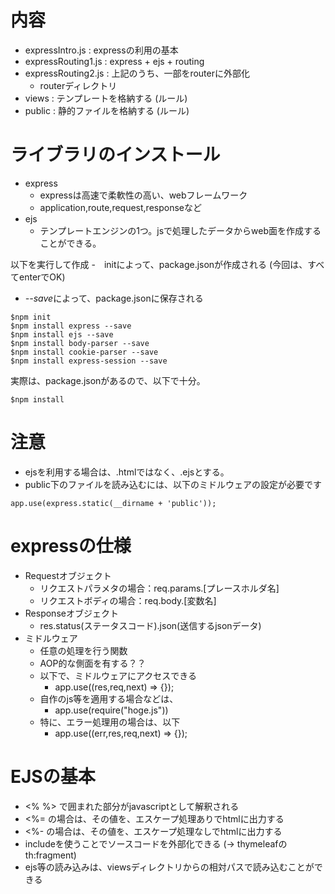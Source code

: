 # 内容
- expressIntro.js : expressの利用の基本
- expressRouting1.js : express + ejs + routing
- expressRouting2.js : 上記のうち、一部をrouterに外部化
    - routerディレクトリ    
- views : テンプレートを格納する (ルール)
- public : 静的ファイルを格納する (ルール)

# ライブラリのインストール
- express
    - expressは高速で柔軟性の高い、webフレームワーク
    - application,route,request,responseなど
- ejs
    - テンプレートエンジンの1つ。jsで処理したデータからweb面を作成することができる。

以下を実行して作成
-　initによって、package.jsonが作成される (今回は、すべてenterでOK)
- *--save*によって、package.jsonに保存される

```
$npm init
$npm install express --save
$npm install ejs --save
$npm install body-parser --save
$npm install cookie-parser --save
$npm install express-session --save
```

実際は、package.jsonがあるので、以下で十分。

```
$npm install
```

# 注意
- ejsを利用する場合は、.htmlではなく、.ejsとする。
- public下のファイルを読み込むには、以下のミドルウェアの設定が必要です
```
app.use(express.static(__dirname + 'public'));
```

# expressの仕様
- Requestオブジェクト
    - リクエストパラメタの場合：req.params.[プレースホルダ名]
    - リクエストボディの場合：req.body.[変数名]
- Responseオブジェクト
    - res.status(ステータスコード).json(送信するjsonデータ)
- ミドルウェア
    - 任意の処理を行う関数
    - AOP的な側面を有する？？
    - 以下で、ミドルウェアにアクセスできる
        - app.use((res,req,next) => {});
    - 自作のjs等を適用する場合などは、
        - app.use(require("hoge.js"))
    - 特に、エラー処理用の場合は、以下
        - app.use((err,res,req,next) => {});

# EJSの基本
- <%  %> で囲まれた部分がjavascriptとして解釈される
- <%= の場合は、その値を、エスケープ処理ありでhtmlに出力する
- <%- の場合は、その値を、エスケープ処理なしでhtmlに出力する
- includeを使うことでソースコードを外部化できる (-> thymeleafのth:fragment)
- ejs等の読み込みは、viewsディレクトリからの相対パスで読み込むことができる
